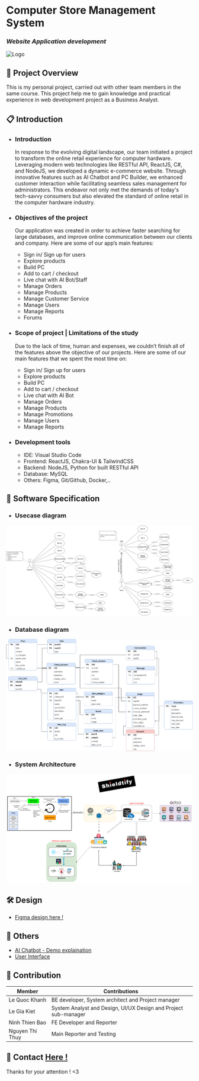 #        **Computer Store Management System**
### _Website Application development_
![Logo](https://cdn.discordapp.com/attachments/911903170236665857/1209417067078492190/shieldtify-logo.png?ex=65e6d86a&is=65d4636a&hm=33bdbd2a7ed25b8a6f7f07fdf5e0aeae01a44834a53558058f1f374ecc052753&)
## 📄 **Project Overview**
This is my personal project, carried out with other team members in the same course. This project help me to gain knowledge and practical experience in web development project as a Business Analyst.

## 📋 **Introduction**
- ### Introduction
    In response to the evolving digital landscape, our team initiated a project to transform the online retail experience for computer hardware. Leveraging modern web technologies like RESTful API, ReactJS, C#, and NodeJS, we developed a dynamic e-commerce website. Through innovative features such as AI Chatbot and PC Builder, we enhanced customer interaction while facilitating seamless sales management for administrators. This endeavor not only met the demands of today's tech-savvy consumers but also elevated the standard of online retail in the computer hardware industry.

- ### Objectives of the project
    Our application was created in order to achieve faster searching for large databases, and improve online communication between our clients and company. Here are some of our app’s main features:
    - Sign in/ Sign up for users
    - Explore products
    - Build PC
    - Add to cart / checkout
    - Live chat with AI Bot/Staff
    - Manage Orders
    - Manage Products
    - Manage Customer Service
    - Manage Users
    - Manage Reports
    - Forums
- ### Scope of project | Limitations of the study
    Due to the lack of time, human and expenses, we couldn’t finish all of the features above the objective of our projects. Here are some of our main features that we spent the most time on:
    - Sign in/ Sign up for users
    - Explore products
    - Build PC
    - Add to cart / checkout
    - Live chat with AI Bot
    - Manage Orders
    - Manage Products
    - Manage Promotions
    - Manage Users
    - Manage Reports
- ### Development tools
    - IDE: Visual Studio Code
    - Frontend: ReactJS, Chakra-UI & TailwindCSS
    - Backend: NodeJS, Python for built RESTful API
    - Database: MySQL
    - Others: Figma, Git/Github, Docker,..
## 🔎 **Software Specification**
- ### Usecase diagram
![Usecase diagram](./Usecase-diagram.png)
- ### Database diagram
![Database diagram](./Database-diagram.png)
- ### System Architecture
![System Architecture](./Shieldtify-system-arch.png)

## 🛠 Design

- [Figma design here !](https://www.figma.com/file/xhSreqWT5Q5YKeqPJDcRhC/Shieldtify?type=design&node-id=0%3A1&mode=design&t=PWa0pRkWEGeDRaML-1)

## 📜 Others
- [AI Chatbot - Demo explaination](https://youtu.be/rLT0yXt-gTU)
- [User Interface](./Aplication-Demostration.pdf)

## 🤝 Contribution
    
| Member | Contributions |
| ------ | ------ |
| Le Quoc Khanh | BE developer, System architect and  Project manager|
| Le Gia Kiet | System Analyst and Design, UI/UX Design and Project sub-manager |
| Ninh Thien Bao | FE Developer and Reporter |
| Nguyen Thi Thuy | Main Reporter and Testing

## 📧 Contact [Here !](g.kietle@gmail.com)

Thanks for your attention ! <3